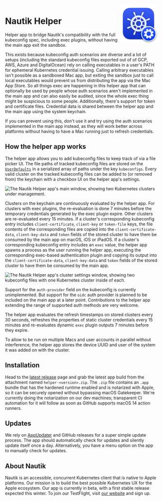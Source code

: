 <img src="/Nautik Helper/Assets.xcassets/AppIcon.appiconset/app_icon_helper_256.png" align="right" width="128" height="128" />

# Nautik Helper

<!-- [![CI](https://github.com/nautik-io/helper/actions/workflows/ci.yml/badge.svg)](https://github.com/nautik-io/helper/actions/workflows/ci.yml)
[![Release](https://github.com/nautik-io/helper/actions/workflows/release.yml/badge.svg)](https://github.com/nautik-io/helper/actions/workflows/release.yml) -->

Helper app to bridge Nautik's compatibility with the full kubeconfig spec, including exec plugins, without having the main app exit the sandbox.

This exists because kubeconfig auth scenarios are diverse and a lot of setups (including the standard kubeconfig files exported out of of GCP, AWS, Azure and DigitalOcean) rely on calling executables in a user's PATH for ephemeral Kubernetes credential issuing. Calling arbitrary executables isn't possible as a sandboxed Mac app, but exiting the sandbox just to call local executables would prevent us from distributing the app via the Mac App Store. So all things exec are happening in this helper app that can optionally be used by people whose auth scenarios aren't implemented in the main app and can also easily be audited, since the whole exec thing might be suspicious to some people. Additionally, there's support for token and certificate files. Credential data is shared between the helper app and the main app using the system keychain.

If you can prevent using this, don't use it and try using the auth scenarios implemented in the main app instead, as they will work better across platforms without having to have a Mac running just to refresh credentials.

## How the helper app works

The helper app allows you to add kubeconfig files to keep track of via a file picker UI. The file paths of tracked kubeconfig files are stored on the [`UserDefaults`](https://developer.apple.com/documentation/foundation/userdefaults) in a serialized array of paths under the key `kubeconfigs`. Every valid cluster on the tracked kubeconfig files can be added to (or removed from) the keychain with a checkbox UI on the helper app's settings.

<img width="385" alt="The Nautik Helper app's main window, showing two Kubernetes clusters under management." src="https://github.com/nautik-io/helper/assets/19625431/550627e2-e380-4789-af89-a56f1f09e2cc">

Clusters on the keychain are continuously evaluated by the helper app. For clusters with exec plugins, the re-evaluation is done 7 minutes before the temporary credentials generated by the exec plugin expire. Other clusters are re-evaluated every 15 minutes. If a cluster's corresponding kubeconfig entry includes `client-certificate`, `client-key` or `token-file` keys, the file contents of the corresponding files are copied into the `client-certificate-data`, `client-key-data` and `token` fields of the stored cluster to have them be consumed by the main app on macOS, iOS or iPadOS. If a cluster's corresponding kubeconfig entry includes an `exec` value, the helper app spawns a process as the user running the helper app, executing the corresponding exec-based authentication plugin and copying its output into the `client-certificate-data`, `client-key-data` and `token` fields of the stored cluster to have them be consumed by the main app.

<img width="472" alt="The Nautik Helper app's cluster settings window, showing two kubeconfig files with one Kubernetes cluster inside of each." src="https://github.com/nautik-io/helper/assets/19625431/698b8691-5eb1-4b4c-b86b-8bc36da28e43">

Support for the `auth-provider` field on the kubeconfig is currently unimplemented. But support for the `oidc` auth provider is planned to be included on the main app at a later point. Contributions to the helper app extending the range of supported auth methods are very welcome.

The helper app evaluates the refresh timestamps on stored clusters every 30 seconds, refreshes the properties of static cluster credentials every 15 minutes and re-evaluates dynamic `exec` plugin outputs 7 minutes before they expire.

To allow to be run on multiple Macs and user accounts in parallel without interference, the helper app stores the device UUID and user of the system it was added on with the cluster.

## Installation

Head to the [latest release](https://github.com/nautik-io/helper/releases/latest) page and grab the latest app build from the attachment named `helper-<version>.zip`. The `.zip` file contains an `.app` bundle that has the hardened runtime enabled and is notarized with Apple, so it can be securely opened without bypassing macOS Gatekeeper. We're currently doing the notarization on our dev machines; transparent CI automation for it will follow as soon as GitHub supports macOS 14 action runners.

## Updates

We rely on [AppUpdater](https://github.com/mxcl/AppUpdater) and GitHub releases for a super simple update process. The app should automatically check for updates and silently update itself once a day. Alternatively, you have a menu option on the app to manually check for updates.

## About Nautik

Nautik is an accessible, concurrent Kubernetes client that is native to Apple platforms. Our mission is to build the best possible Kubernetes UX for the Apple ecosystem. Our app is currently in beta, with a first stable release expected this winter. To join our TestFlight, visit [our website](https://nautik.io) and sign up.

